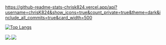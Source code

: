 https://github-readme-stats-chrisk824.vercel.app/api?username=chrisK824&show_icons=true&count_private=true&theme=dark&include_all_commits=true&card_width=500

[![Top Langs](https://github-readme-stats.vercel.app/api/top-langs/?username=chrisK824&card_width=500)](https://github.com/anuraghazra/github-readme-stats)

<a href="https://github.com/chrisK824/github-readme-stats">
  <img align="center" src="https://github-readme-stats.chrisk824.vercel.app/api/?username=chrisK824&show_icons=true&count_private=true&theme=dark&include_all_commits=true&card_width=500" />
</a>

<a href="https://github.com/chrisK824/github-readme-stats">
  <img align="center" src="https://github-readme-stats.chrisk824.vercel.app/api/top-langs?username=chrisK824&card_width=500)" />
</a>
